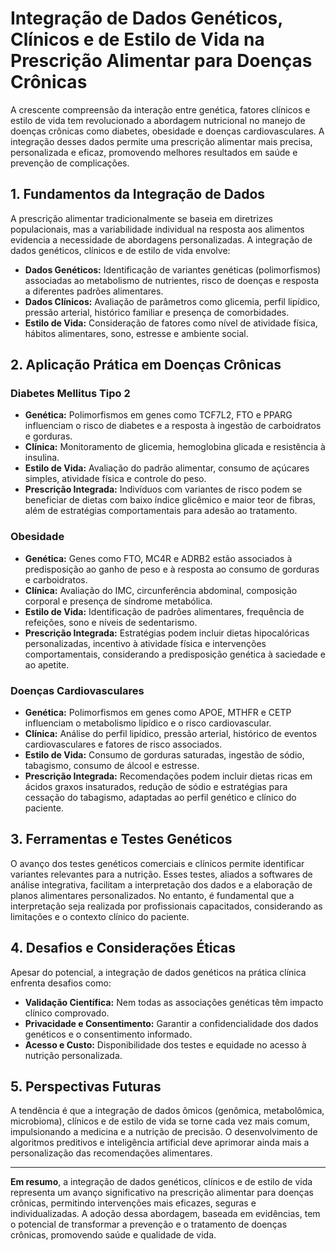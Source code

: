 
# Integração de Dados Genéticos, Clínicos e de Estilo de Vida na Prescrição Alimentar para Doenças Crônicas

A crescente compreensão da interação entre genética, fatores clínicos e estilo de vida tem revolucionado a abordagem nutricional no manejo de doenças crônicas como diabetes, obesidade e doenças cardiovasculares. A integração desses dados permite uma prescrição alimentar mais precisa, personalizada e eficaz, promovendo melhores resultados em saúde e prevenção de complicações.

## 1. Fundamentos da Integração de Dados

A prescrição alimentar tradicionalmente se baseia em diretrizes populacionais, mas a variabilidade individual na resposta aos alimentos evidencia a necessidade de abordagens personalizadas. A integração de dados genéticos, clínicos e de estilo de vida envolve:

- **Dados Genéticos:** Identificação de variantes genéticas (polimorfismos) associadas ao metabolismo de nutrientes, risco de doenças e resposta a diferentes padrões alimentares.
- **Dados Clínicos:** Avaliação de parâmetros como glicemia, perfil lipídico, pressão arterial, histórico familiar e presença de comorbidades.
- **Estilo de Vida:** Consideração de fatores como nível de atividade física, hábitos alimentares, sono, estresse e ambiente social.

## 2. Aplicação Prática em Doenças Crônicas

### Diabetes Mellitus Tipo 2

- **Genética:** Polimorfismos em genes como TCF7L2, FTO e PPARG influenciam o risco de diabetes e a resposta à ingestão de carboidratos e gorduras.
- **Clínica:** Monitoramento de glicemia, hemoglobina glicada e resistência à insulina.
- **Estilo de Vida:** Avaliação do padrão alimentar, consumo de açúcares simples, atividade física e controle do peso.
- **Prescrição Integrada:** Indivíduos com variantes de risco podem se beneficiar de dietas com baixo índice glicêmico e maior teor de fibras, além de estratégias comportamentais para adesão ao tratamento.

### Obesidade

- **Genética:** Genes como FTO, MC4R e ADRB2 estão associados à predisposição ao ganho de peso e à resposta ao consumo de gorduras e carboidratos.
- **Clínica:** Avaliação do IMC, circunferência abdominal, composição corporal e presença de síndrome metabólica.
- **Estilo de Vida:** Identificação de padrões alimentares, frequência de refeições, sono e níveis de sedentarismo.
- **Prescrição Integrada:** Estratégias podem incluir dietas hipocalóricas personalizadas, incentivo à atividade física e intervenções comportamentais, considerando a predisposição genética à saciedade e ao apetite.

### Doenças Cardiovasculares

- **Genética:** Polimorfismos em genes como APOE, MTHFR e CETP influenciam o metabolismo lipídico e o risco cardiovascular.
- **Clínica:** Análise do perfil lipídico, pressão arterial, histórico de eventos cardiovasculares e fatores de risco associados.
- **Estilo de Vida:** Consumo de gorduras saturadas, ingestão de sódio, tabagismo, consumo de álcool e estresse.
- **Prescrição Integrada:** Recomendações podem incluir dietas ricas em ácidos graxos insaturados, redução de sódio e estratégias para cessação do tabagismo, adaptadas ao perfil genético e clínico do paciente.

## 3. Ferramentas e Testes Genéticos

O avanço dos testes genéticos comerciais e clínicos permite identificar variantes relevantes para a nutrição. Esses testes, aliados a softwares de análise integrativa, facilitam a interpretação dos dados e a elaboração de planos alimentares personalizados. No entanto, é fundamental que a interpretação seja realizada por profissionais capacitados, considerando as limitações e o contexto clínico do paciente.

## 4. Desafios e Considerações Éticas

Apesar do potencial, a integração de dados genéticos na prática clínica enfrenta desafios como:

- **Validação Científica:** Nem todas as associações genéticas têm impacto clínico comprovado.
- **Privacidade e Consentimento:** Garantir a confidencialidade dos dados genéticos e o consentimento informado.
- **Acesso e Custo:** Disponibilidade dos testes e equidade no acesso à nutrição personalizada.

## 5. Perspectivas Futuras

A tendência é que a integração de dados ômicos (genômica, metabolômica, microbioma), clínicos e de estilo de vida se torne cada vez mais comum, impulsionando a medicina e a nutrição de precisão. O desenvolvimento de algoritmos preditivos e inteligência artificial deve aprimorar ainda mais a personalização das recomendações alimentares.

---

**Em resumo**, a integração de dados genéticos, clínicos e de estilo de vida representa um avanço significativo na prescrição alimentar para doenças crônicas, permitindo intervenções mais eficazes, seguras e individualizadas. A adoção dessa abordagem, baseada em evidências, tem o potencial de transformar a prevenção e o tratamento de doenças crônicas, promovendo saúde e qualidade de vida.
```
